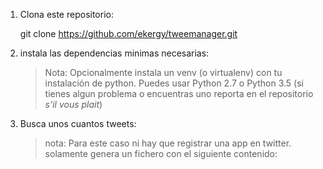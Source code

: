 1. Clona este repositorio:

	git clone https://github.com/ekergy/tweemanager.git

2. instala las dependencias minimas necesarias:

	> Nota: Opcionalmente instala un venv (o virtualenv) con tu instalación de python. Puedes usar Python 2.7 o Python 3.5 (si tienes algun problema o encuentras uno reporta en el repositorio *s’il vous plait*)


3. Busca unos cuantos tweets:
	> nota: Para este caso ni hay que registrar una app en twitter. solamente genera un fichero con el siguiente contenido:


